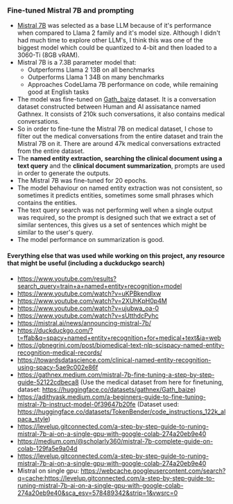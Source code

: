 ### Fine-tuned Mistral 7B and prompting
* [Mistral 7B](https://mistral.ai/news/announcing-mistral-7b/) was selected as a base LLM because of it's performance when compared to Llama 2 family and it's model size. Although I didn't had much time to explore other LLM's, I think this was one of the biggest model which could be quantized to 4-bit and then loaded to a 3060-Ti (8GB vRAM).
* Mistral 7B is a 7.3B parameter model that:
    * Outperforms Llama 2 13B on all benchmarks
    * Outperforms Llama 1 34B on many benchmarks
    * Approaches CodeLlama 7B performance on code, while remaining good at English tasks
* The model was fine-tuned on [Gath_baize](https://huggingface.co/datasets/gathnex/Gath_baize) dataset. It is a conversation dataset constructed between Human and AI assisatance named Gathnex. It consists of 210k such conversations, it also contains medical conversations.
* So in order to fine-tune the Mistral 7B on medical dataset, I chose to filter out the medical conversations from the entire dataset and train the Mistral 7B on it. There are around 47k medical conversations extracted from the entire dataset.
* The **named entity extraction,** **searching the clinical document using a text query** and the **clinical document summarization**, prompts are used in order to generate the outputs.
* The Mistral 7B was fine-tuned for 20 epochs.
* The model behaviour on named entity extraction was not consistent, so sometimes it predicts entities, sometimes some small phrases which contains the entities.
* The text query search was not performing well when a single output was required, so the prompt is designed such that we extract a set of similar sentences, this gives us a set of sentences which might be similar to the user's query.
* The model performance on summarization is good.


#### Everything else that was used while working on this project, any resource that might be useful (including a duckduckgo search)
* https://www.youtube.com/results?search_query=train+a+named+entity+recognition+model
* https://www.youtube.com/watch?v=uKPBkendlxw
* https://www.youtube.com/watch?v=2XUhKpH0p4M
* https://www.youtube.com/watch?v=ujubwa_oa-0
* https://www.youtube.com/watch?v=sUtthdcPyhc
* https://mistral.ai/news/announcing-mistral-7b/
* https://duckduckgo.com/?t=ffab&q=spacy+named+entity+recognition+for+medical+text&ia=web
* https://gbnegrini.com/post/biomedical-text-nlp-scispacy-named-entity-recognition-medical-records/
* https://towardsdatascience.com/clinical-named-entity-recognition-using-spacy-5ae9c002e86f
* https://gathnex.medium.com/mistral-7b-fine-tuning-a-step-by-step-guide-52122cdbeca8 (Use the medical dataset from here for finetuning, dataset: https://huggingface.co/datasets/gathnex/Gath_baize)
* https://adithyask.medium.com/a-beginners-guide-to-fine-tuning-mistral-7b-instruct-model-0f39647b20fe (Dataset used: https://huggingface.co/datasets/TokenBender/code_instructions_122k_alpaca_style)
* https://levelup.gitconnected.com/a-step-by-step-guide-to-runing-mistral-7b-ai-on-a-single-gpu-with-google-colab-274a20eb9e40
* https://medium.com/@scholarly360/mistral-7b-complete-guide-on-colab-129fa5e9a04d
* https://levelup.gitconnected.com/a-step-by-step-guide-to-runing-mistral-7b-ai-on-a-single-gpu-with-google-colab-274a20eb9e40
* Mistral on single gpu: https://webcache.googleusercontent.com/search?q=cache:https://levelup.gitconnected.com/a-step-by-step-guide-to-runing-mistral-7b-ai-on-a-single-gpu-with-google-colab-274a20eb9e40&sca_esv=578489342&strip=1&vwsrc=0
